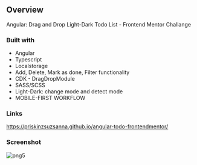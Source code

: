 ## Overview
Angular: Drag and Drop Light-Dark Todo List - Frontend Mentor Challange 

### Built with

- Angular
- Typescript
- Localstorage
- Add, Delete, Mark as done, Filter functionality
- CDK - DragDropModule
- SASS/SCSS
- Light-Dark: change mode and detect mode
- MOBILE-FIRST WORKFLOW


### Links
https://priskinzsuzsanna.github.io/angular-todo-frontendmentor/

### Screenshot
![png5](https://github.com/PriskinZsuzsanna/angular-todo-frontendmentor/assets/121173949/c5d55b78-6207-4e0c-884f-e36e49205be8)

